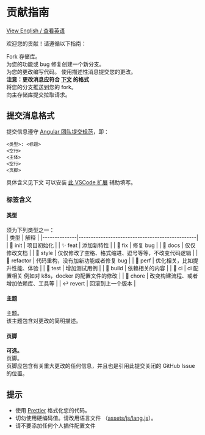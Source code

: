 # 贡献指南

[View English / 查看英语](./../CONTRIBUTING.md)

欢迎您的贡献！请遵循以下指南：

Fork 存储库。  
为您的功能或 bug 修复创建一个新分支。  
为您的更改编写代码。
使用描述性消息提交您的更改。  
**注意：更改消息应符合 [下文](#提交消息格式) 的格式**  
将您的分支推送到您的 fork。  
向主存储库提交拉取请求。

## 提交消息格式

提交信息遵守 [Angular 团队提交规范](https://github.com/angular/angular.js/blob/master/DEVELOPERS.md#-git-commit-guidelines)，即：

```
<类型>: <标题>
<空行>
<主体>
<空行>
<页脚>
```

具体含义见下文
可以安装 [此 VSCode 扩展](https://marketplace.visualstudio.com/items?itemName=redjue.git-commit-plugin) 辅助填写。  

### 标签含义

#### 类型
须为下列类型之一：  
|     类型     |                         解释                    |
|--------------|------------------------------------------------|
| 🎉 init     | 项目初始化                                      |
| ✨ feat     | 添加新特性                                      |
| 🐞 fix      | 修复 bug                                        |
| 📃 docs     | 仅仅修改文档                                     |
| 🌈 style    | 仅仅修改了空格、格式缩进、逗号等等，不改变代码逻辑  |
| 🦄 refactor | 代码重构，没有加新功能或者修复 bug                |
| 🎈 perf     | 优化相关，比如提升性能、体验                       |
| 🧪 test     | 增加测试用例                                     |
| 🔧 build    | 依赖相关的内容                                   |
| 🐎 ci       | ci 配置相关 例如对 k8s，docker 的配置文件的修改    |
| 🐳 chore    | 改变构建流程、或者增加依赖库、工具等               |
| ↩ revert    | 回滚到上一个版本                                  |

#### 主题
主题。  
该主题包含对更改的简明描述。  

#### 页脚
**可选。**  
页脚。  
页脚应包含有关重大更改的任何信息，并且也是引用此提交关闭的 GitHub Issue 的位置。  

## 提示
- 使用 [Prettier](https://prettier.cn) 格式化您的代码。  
- 切勿使用硬编码值。请改用语言文件 （[assets/js/lang.js](./../assets/js/lang.js)）。
- 请不要添加任何个人插件配置文件
